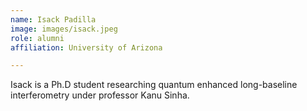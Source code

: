 ```yaml
---
name: Isack Padilla
image: images/isack.jpeg
role: alumni
affiliation: University of Arizona

---
```


Isack is a Ph.D student researching quantum enhanced long-baseline interferometry under professor Kanu Sinha.
